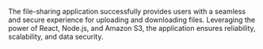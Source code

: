 The file-sharing application successfully provides users with a seamless and secure experience for uploading and downloading files. Leveraging the power of React, Node.js, and Amazon S3, the application ensures reliability, scalability, and data security.
